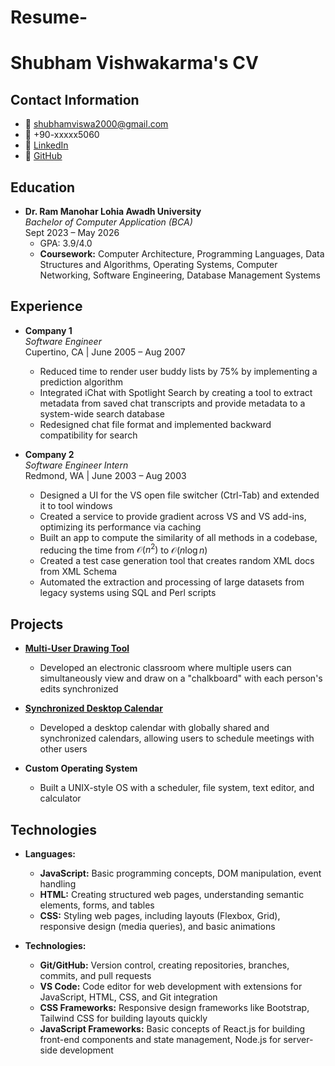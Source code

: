 # Resume-

# Shubham Vishwakarma's CV

## Contact Information
- 📧 [shubhamviswa2000@gmail.com](mailto:shubhamviswa2000@gmail.com)
- 📱 +90-xxxxx5060
- 🔗 [LinkedIn](https://www.linkedin.com/in/shubham-v-842a61270/)
- 🔗 [GitHub](https://github.com/ShubhamViswa)

## Education

- **Dr. Ram Manohar Lohia Awadh University**  
  _Bachelor of Computer Application (BCA)_  
  Sept 2023 – May 2026  
  - GPA: 3.9/4.0  
  - **Coursework:** Computer Architecture, Programming Languages, Data Structures and Algorithms, Operating Systems, Computer Networking, Software Engineering, Database Management Systems

## Experience

- **Company 1**  
  _Software Engineer_  
  Cupertino, CA | June 2005 – Aug 2007  
  - Reduced time to render user buddy lists by 75% by implementing a prediction algorithm  
  - Integrated iChat with Spotlight Search by creating a tool to extract metadata from saved chat transcripts and provide metadata to a system-wide search database  
  - Redesigned chat file format and implemented backward compatibility for search  

- **Company 2**  
  _Software Engineer Intern_  
  Redmond, WA | June 2003 – Aug 2003  
  - Designed a UI for the VS open file switcher (Ctrl-Tab) and extended it to tool windows  
  - Created a service to provide gradient across VS and VS add-ins, optimizing its performance via caching  
  - Built an app to compute the similarity of all methods in a codebase, reducing the time from $\mathcal{O}(n^2)$ to $\mathcal{O}(n \log n)$  
  - Created a test case generation tool that creates random XML docs from XML Schema  
  - Automated the extraction and processing of large datasets from legacy systems using SQL and Perl scripts  

## Projects

- **[Multi-User Drawing Tool](https://github.com/sinaatalay/rendercv)**  
  - Developed an electronic classroom where multiple users can simultaneously view and draw on a "chalkboard" with each person's edits synchronized  

- **[Synchronized Desktop Calendar](https://github.com/sinaatalay/rendercv)**  
  - Developed a desktop calendar with globally shared and synchronized calendars, allowing users to schedule meetings with other users  

- **Custom Operating System**  
  - Built a UNIX-style OS with a scheduler, file system, text editor, and calculator  

## Technologies

- **Languages:**
  - **JavaScript:** Basic programming concepts, DOM manipulation, event handling  
  - **HTML:** Creating structured web pages, understanding semantic elements, forms, and tables  
  - **CSS:** Styling web pages, including layouts (Flexbox, Grid), responsive design (media queries), and basic animations  

- **Technologies:**
  - **Git/GitHub:** Version control, creating repositories, branches, commits, and pull requests  
  - **VS Code:** Code editor for web development with extensions for JavaScript, HTML, CSS, and Git integration  
  - **CSS Frameworks:** Responsive design frameworks like Bootstrap, Tailwind CSS for building layouts quickly  
  - **JavaScript Frameworks:** Basic concepts of React.js for building front-end components and state management, Node.js for server-side development  
